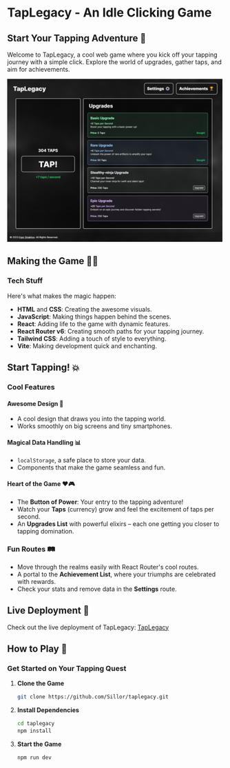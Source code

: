 # TapLegacy - An Idle Clicking Game
## Start Your Tapping Adventure 🚀
Welcome to TapLegacy, a cool web game where you kick off your tapping journey with a simple click. Explore the world of upgrades, gather taps, and aim for achievements.

<img src="./images/screenshot.png" width="500">

## Making the Game 🎩✨

### Tech Stuff

Here's what makes the magic happen:
- **HTML** and **CSS**: Creating the awesome visuals.
- **JavaScript**: Making things happen behind the scenes.
- **React**: Adding life to the game with dynamic features.
- **React Router v6**: Creating smooth paths for your tapping journey.
- **Tailwind CSS**: Adding a touch of style to everything.
- **Vite**: Making development quick and enchanting.

## Start Tapping! 💥

### Cool Features

#### Awesome Design 🌌
- A cool design that draws you into the tapping world.
- Works smoothly on big screens and tiny smartphones.

#### Magical Data Handling 📊
- `localStorage`, a safe place to store your data.
- Components that make the game seamless and fun.

#### Heart of the Game ❤️🎮
- The **Button of Power**: Your entry to the tapping adventure!
- Watch your **Taps** (currency) grow and feel the excitement of taps per second.
- An **Upgrades List** with powerful elixirs – each one getting you closer to tapping domination.

### Fun Routes 🛤️
- Move through the realms easily with React Router's cool routes.
- A portal to the **Achievement List**, where your triumphs are celebrated with rewards.
- Check your stats and remove data in the **Settings** route.

## Live Deployment 🚀

Check out the live deployment of TapLegacy: [TapLegacy](https://taplegacy.netlify.app/)

## How to Play 📜

### Get Started on Your Tapping Quest


1. **Clone the Game**
   ```bash
   git clone https://github.com/Sillor/taplegacy.git
   ```
2. **Install Dependencies**
    ```bash
    cd taplegacy
    npm install
    ```
3. **Start the Game**
    ```bash
    npm run dev
    ```